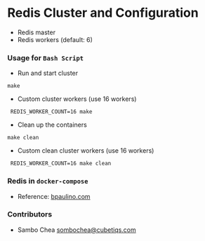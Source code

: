 # Redis Cluster and Configuration

-   Redis master
-   Redis workers (default: 6)

### Usage for `Bash Script`

-   Run and start cluster

```shell
make
```

-   Custom cluster workers (use 16 workers)

```shell
 REDIS_WORKER_COUNT=16 make
```

-   Clean up the containers

```shell
make clean
```

-   Custom clean cluster workers (use 16 workers)

```shell
 REDIS_WORKER_COUNT=16 make clean
```

### Redis in `docker-compose`

-   Reference: [bpaulino.com](https://bpaulino.com/entries/how-to-use-redis-cluster-for-caching)

### Contributors

-   Sambo Chea <sombochea@cubetiqs.com>
